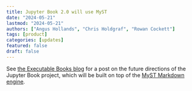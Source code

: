 ```yaml
---
title: Jupyter Book 2.0 will use MyST
date: "2024-05-21"
lastmod: "2024-05-21"
authors: ["Angus Hollands", "Chris Holdgraf", "Rowan Cockett"]
tags: [product]
categories: [updates]
featured: false
draft: false
---
```


See [the Executable Books blog](https://executablebooks.org/en/latest/blog/2024-05-20-jupyter-book-myst/) for a post on the future directions of the Jupyter Book project, which will be built on top of the [MyST Markdown engine](https://mystmd.org).
